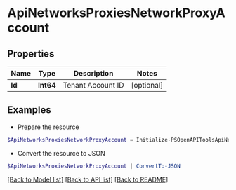 # ApiNetworksProxiesNetworkProxyAccount
## Properties

Name | Type | Description | Notes
------------ | ------------- | ------------- | -------------
**Id** | **Int64** | Tenant Account ID | [optional] 

## Examples

- Prepare the resource
```powershell
$ApiNetworksProxiesNetworkProxyAccount = Initialize-PSOpenAPIToolsApiNetworksProxiesNetworkProxyAccount  -Id null
```

- Convert the resource to JSON
```powershell
$ApiNetworksProxiesNetworkProxyAccount | ConvertTo-JSON
```

[[Back to Model list]](../README.md#documentation-for-models) [[Back to API list]](../README.md#documentation-for-api-endpoints) [[Back to README]](../README.md)

